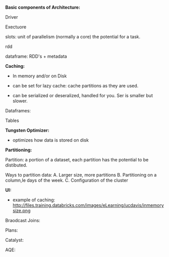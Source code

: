 **Basic components of Architecture:**

Driver

Exectuore

slots: unit of parallelism (normally a core) the potential for a task.

rdd

dataframe: RDD's + metadata

**Caching:**

* In memory and/or on Disk

* can be set for lazy cache: cache partitions as they are used.

* can be serialized or deseralized, handled for you. Ser is smaller but slower.

Dataframes: 

Tables

 **Tungsten Optimizer:**
* optimizes how data is stored on disk


**Partitioning:**

Partition: a portion of a dataset, each partition has the potential to be distibuted.

Ways to partition data: 
  A. Larger size, more partitions
  B. Partitioning on a column,Ie days of the week.
  C. Configuration of the cluster

**UI:**

* example of caching: http://files.training.databricks.com/images/eLearning/ucdavis/inmemorysize.png


Braodcast Joins:


Plans:


Catalyst:


AQE:


